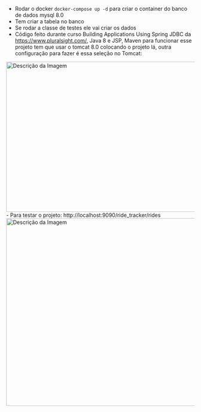 - Rodar o docker ```docker-compose up -d``` para criar o container do banco de dados mysql 8.0
- Tem criar a tabela no banco
- Se rodar a classe de testes ele vai criar os dados
- Código feito durante curso Building Applications Using Spring JDBC da https://www.pluralsight.com/, Java 8 e JSP, Maven para funcionar esse projeto tem que usar o tomcat 8.0 colocando o projeto lá, outra configuração para fazer é essa seleção no Tomcat:
<img src="https://github.com/walyson-scarazzati/OqueSpringMVCDevmedia/assets/53382989/4c4a08db-8ddc-4cce-a7f0-c09670235fb9" alt="Descrição da Imagem" width="600" height="400" />
-  Para testar o  projeto: http://localhost:9090/ride_tracker/rides
<img src="https://github.com/walyson-scarazzati/SpringJDBCPluralsight/assets/53382989/c580c5db-c8e9-4fc7-acfd-533f7ceb7c2a" alt="Descrição da Imagem" width="750" height="500" />


